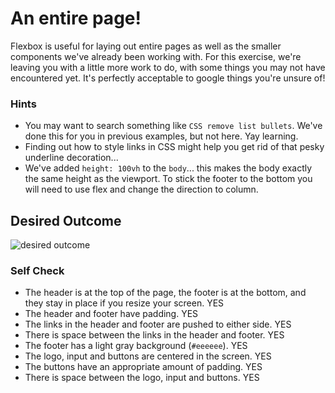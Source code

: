 # An entire page!

Flexbox is useful for laying out entire pages as well as the smaller components we've already been working with. For this exercise, we're leaving you with a little more work to do, with some things you may not have encountered yet. It's perfectly acceptable to google things you're unsure of!

### Hints
- You may want to search something like `CSS remove list bullets`.  We've done this for you in previous examples, but not here. Yay learning.
- Finding out how to style links in CSS might help you get rid of that pesky underline decoration...
- We've added `height: 100vh` to the `body`... this makes the body exactly the same height as the viewport. To stick the footer to the bottom you will need to use flex and change the direction to column.

## Desired Outcome
![desired outcome](./desired-outcome.png)

### Self Check

- The header is at the top of the page, the footer is at the bottom, and they stay in place if you resize your screen. YES
- The header and footer have padding. YES
- The links in the header and footer are pushed to either side. YES
- There is space between the links in the header and footer. YES
- The footer has a light gray background (`#eeeeee`). YES
- The logo, input and buttons are centered in the screen. YES
- The buttons have an appropriate amount of padding. YES
- There is space between the logo, input and buttons. YES

